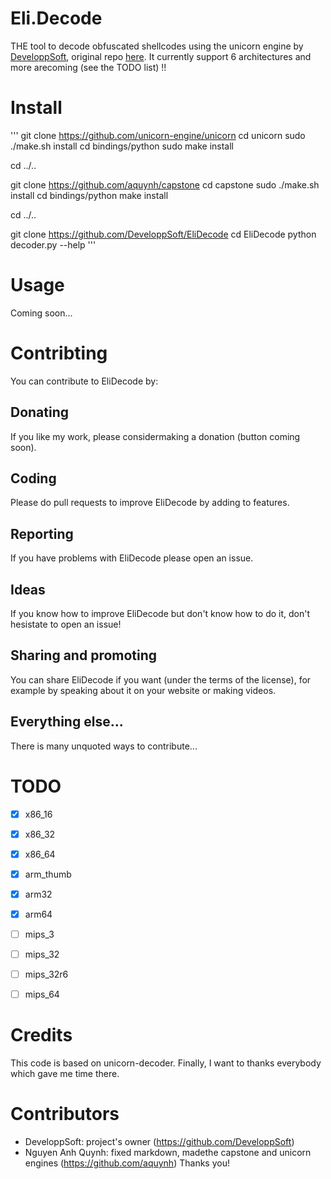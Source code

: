 # Eli.Decode
THE tool to decode obfuscated shellcodes using the unicorn engine by [DeveloppSoft](https://github.com/DeveloppSoft), original repo [here](https://github.com/DeveloppSoft/Eli.Decode).
It currently support 6 architectures and more arecoming (see the TODO list) !!


# Install
'''
git clone https://github.com/unicorn-engine/unicorn
cd unicorn
sudo ./make.sh install
cd bindings/python
sudo make install

cd ../..

git clone https://github.com/aquynh/capstone
cd capstone
sudo ./make.sh install
cd bindings/python
make install

cd ../..

git clone https://github.com/DeveloppSoft/EliDecode
cd EliDecode
python decoder.py --help
'''


# Usage
Coming soon...


# Contribting
You can contribute to EliDecode by:

## Donating
If you like my work, please considermaking a donation (button coming soon).

## Coding
Please do pull requests to improve EliDecode by adding to features.

## Reporting
If you have problems with EliDecode please open an issue.

## Ideas
If you know how to improve EliDecode but don't know how to do it, don't hesistate to open an issue!

## Sharing and promoting
You can share EliDecode if you want (under the terms of the license), for example by speaking about it on your website or making videos.

## Everything else...
There is many unquoted ways to contribute...


# TODO
- [x] x86_16
- [x] x86_32
- [x] x86_64
- [x] arm_thumb
- [x] arm32
- [x] arm64
- [ ] mips_3
- [ ] mips_32
- [ ] mips_32r6
- [ ] mips_64


# Credits
This code is based on unicorn-decoder. Finally, I want to thanks everybody which gave me time there.


# Contributors
- DeveloppSoft: project's owner (https://github.com/DeveloppSoft)
- Nguyen Anh Quynh: fixed markdown, madethe capstone and unicorn engines (https://github.com/aquynh)
Thanks you!
